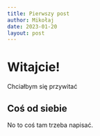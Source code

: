```yaml
---
title: Pierwszy post
author: Mikołaj
date: 2023-01-20
layout: post
---
```


# Witajcie!

Chciałbym się przywitać

## Coś od siebie

No to coś tam trzeba napisać.
